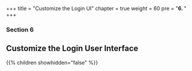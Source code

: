 +++
title = "Customize the Login UI"
chapter = true
weight = 60
pre = "<b>6. </b>"
+++

### Section 6

## Customize the Login User Interface

{{% children showhidden="false" %}}